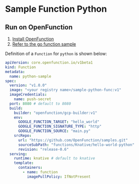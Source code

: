 # Sample Function Python

## Run on OpenFunction

1. [Install OpenFunction](https://github.com/OpenFunction/OpenFunction#install-openfunction)
2. [Refer to the go function sample](../hello-world-go/README.md)

Definition of a ```Function``` for ```python``` is shown below:

```yaml
apiVersion: core.openfunction.io/v1beta1
kind: Function
metadata:
  name: python-sample
spec:
  version: "v1.0.0"
  image: "<your registry name>/sample-python-func:v1"
  imageCredentials:
    name: push-secret
  port: 8080 # default to 8080
  build:
    builder: "openfunction/gcp-builder:v1"
    env:
      GOOGLE_FUNCTION_TARGET: "hello_world"
      GOOGLE_FUNCTION_SIGNATURE_TYPE: "http"
      GOOGLE_FUNCTION_SOURCE: "main.py"
    srcRepo:
      url: "https://github.com/OpenFunction/samples.git"
      sourceSubPath: "functions/Knative/hello-world-python"
      revision: "release-0.6"
  serving:
    runtime: knative # default to knative
    template:
      containers:
        - name: function
          imagePullPolicy: IfNotPresent
```

